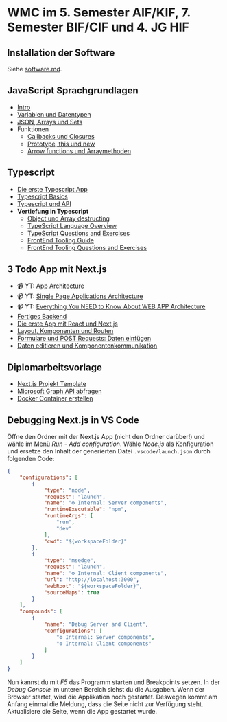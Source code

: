 # WMC im 5. Semester AIF/KIF, 7. Semester BIF/CIF und 4. JG HIF

## Installation der Software

Siehe [software.md](software.md).

## JavaScript Sprachgrundlagen
- [Intro](10_JavaScript/10_ECMAscript.md)
- [Variablen und Datentypen](10_JavaScript/20_Variables.md)
- [JSON, Arrays und Sets](10_JavaScript/30_JSON_Arrays.md)
- Funktionen
  - [Callbacks und Closures](10_JavaScript/40_FunctionsCallback.md)
  - [Prototype, this und new](10_JavaScript/41_FunctionsPrototype.md)
  - [Arrow functions und Arraymethoden](10_JavaScript/42_FunctionsArrowFunctions.md)

## Typescript
- [Die erste Typescript App](./20_Typescript/10_FirstApp.md)
- [Typescript Basics](./20_Typescript/20_TypescriptBasics.md)
- [Typescript und API](./20_Typescript/25_TypescriptWithApi.md)
- **Vertiefung in Typescript**
  - [Object und Array destructing](./20_Typescript/30_Destructing.md)
  - [TypeScript Language Overview](./20_Typescript/40_Typescript_Language.md)
  - [TypeScript Questions and Exercises](./20_Typescript/45_Typescript_Exercises.md)
  - [FrontEnd Tooling Guide](./20_Typescript/50_Frontend_Tooling.md)
  - [FrontEnd Tooling Questions and Exercises](./20_Typescript/55_Frontend_Tooling_Exercises.md)

## 3 Todo App mit Next.js
- 📹 YT: [App Architecture](https://www.youtube.com/watch?v=d1Gd-MGaleE&list=PLUU3EzfPr915ebZONvUVHKm8Bls6D7EgA)
- 📹 YT: [Single Page Applications Architecture](https://www.youtube.com/watch?v=H1NmO3f5oiI&list=PLUU3EzfPr915ebZONvUVHKm8Bls6D7EgA)
- 📹 YT: [Everything You NEED to Know About WEB APP Architecture](https://www.youtube.com/watch?v=sDlCSIDwpDs)
- [Fertiges Backend](30_TodoApp/01_Backend.md)
- [Die erste App mit React und Next.js](30_TodoApp/02_FirstReactApp.md)
- [Layout, Komponenten und Routen](30_TodoApp/10_Layout_Routing.md)
- [Formulare und POST Requests: Daten einfügen](30_TodoApp/20_Add_Form.md)
- [Daten editieren und Komponentenkommunikation](30_TodoApp/30_Edit.adoc)

## Diplomarbeitsvorlage
- [Next.js Projekt Template](./40_DiplomarbeitVorlage/README.md)
- [Microsoft Graph API abfragen](./40_DiplomarbeitVorlage/graph_api.adoc)
- [Docker Container erstellen](./40_DiplomarbeitVorlage/docker.adoc)

## Debugging Next.js in VS Code

Öffne den Ordner mit der Next.js App (nicht den Ordner darüber!) und wähle im Menü *Run* - *Add configuration*.
Wähle *Node.js* als Konfiguration und ersetze den Inhalt der generierten Datei `.vscode/launch.json` durch folgenden Code:

```json
{
    "configurations": [
        {
            "type": "node",
            "request": "launch",
            "name": "⚙️ Internal: Server components",
            "runtimeExecutable": "npm",
            "runtimeArgs": [
                "run",
                "dev"
            ],
            "cwd": "${workspaceFolder}"
        },
        {
            "type": "msedge",
            "request": "launch",
            "name": "⚙️ Internal: Client components",
            "url": "http://localhost:3000",
            "webRoot": "${workspaceFolder}",
            "sourceMaps": true
        }
    ],
    "compounds": [
        {
            "name": "Debug Server and Client",
            "configurations": [
                "⚙️ Internal: Server components",
                "⚙️ Internal: Client components"
            ]
        }
    ]
}
```

Nun kannst du mit *F5* das Programm starten und Breakpoints setzen.
In der *Debug Console* im unteren Bereich siehst du die Ausgaben.
Wenn der Browser startet, wird die Applikation noch gestartet.
Deswegen kommt am Anfang einmal die Meldung, dass die Seite nicht zur Verfügung steht.
Aktualisiere die Seite, wenn die App gestartet wurde.
